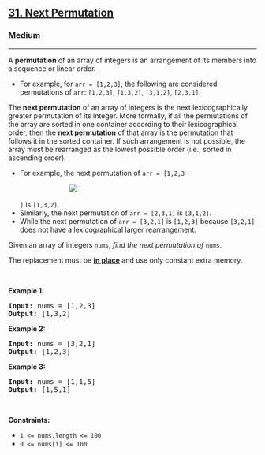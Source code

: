 <h2><a href="https://leetcode.com/problems/next-permutation/">31. Next Permutation</a></h2><h3>Medium</h3><hr><div style="user-select: auto;"><p style="user-select: auto;">A <strong style="user-select: auto;">permutation</strong> of an array of integers is an arrangement of its members into a sequence or linear order.</p>

<ul style="user-select: auto;">
	<li style="user-select: auto;">For example, for <code style="user-select: auto;">arr = [1,2,3]</code>, the following are considered permutations of <code style="user-select: auto;">arr</code>: <code style="user-select: auto;">[1,2,3]</code>, <code style="user-select: auto;">[1,3,2]</code>, <code style="user-select: auto;">[3,1,2]</code>, <code style="user-select: auto;">[2,3,1]</code>.</li>
</ul>

<p style="user-select: auto;">The <strong style="user-select: auto;">next permutation</strong> of an array of integers is the next lexicographically greater permutation of its integer. More formally, if all the permutations of the array are sorted in one container according to their lexicographical order, then the <strong style="user-select: auto;">next permutation</strong> of that array is the permutation that follows it in the sorted container. If such arrangement is not possible, the array must be rearranged as the lowest possible order (i.e., sorted in ascending order).</p>

<ul style="user-select: auto;">
	<li style="user-select: auto;">For example, the next permutation of <code style="user-select: auto;">arr = [1,2,3<div class="liner-thread-icon FIRST owner HIDE" data-id="241379115" data-unique-lighter-id="1" id="lgt241379115" style="display: block; user-select: auto;">
              <img class="liner-thread-bubble" data-id="241379115" src="https://gcpstorage.getliner.com/liner-service-bucket/user_photo_default/color-3/E.jpg" style="user-select: auto;">
          </div>]</code> is <code style="user-select: auto;">[1,3,2]</code>.</li>
	<li style="user-select: auto;">Similarly, the next permutation of <code style="user-select: auto;">arr = [2,3,1]</code> is <code style="user-select: auto;">[3,1,2]</code>.</li>
	<li style="user-select: auto;">While the next permutation of <code style="user-select: auto;">arr = [3,2,1]</code> is <code style="user-select: auto;">[1,2,3]</code> because <code style="user-select: auto;">[3,2,1]</code> does not have a lexicographical larger rearrangement.</li>
</ul>

<p style="user-select: auto;">Given an array of integers <code style="user-select: auto;">nums</code>, <em style="user-select: auto;">find the next permutation of</em> <code style="user-select: auto;">nums</code>.</p>

<p style="user-select: auto;">The replacement must be <strong style="user-select: auto;"><a href="http://en.wikipedia.org/wiki/In-place_algorithm" target="_blank" style="user-select: auto;">in place</a></strong> and use only constant extra memory.</p>

<p style="user-select: auto;">&nbsp;</p>
<p style="user-select: auto;"><strong style="user-select: auto;">Example 1:</strong></p>

<pre style="user-select: auto;"><strong style="user-select: auto;">Input:</strong> nums = [1,2,3]
<strong style="user-select: auto;">Output:</strong> [1,3,2]
</pre>

<p style="user-select: auto;"><strong style="user-select: auto;">Example 2:</strong></p>

<pre style="user-select: auto;"><strong style="user-select: auto;">Input:</strong> nums = [3,2,1]
<strong style="user-select: auto;">Output:</strong> [1,2,3]
</pre>

<p style="user-select: auto;"><strong style="user-select: auto;">Example 3:</strong></p>

<pre style="user-select: auto;"><strong style="user-select: auto;">Input:</strong> nums = [1,1,5]
<strong style="user-select: auto;">Output:</strong> [1,5,1]
</pre>

<p style="user-select: auto;">&nbsp;</p>
<p style="user-select: auto;"><strong style="user-select: auto;">Constraints:</strong></p>

<ul style="user-select: auto;">
	<li style="user-select: auto;"><code style="user-select: auto;">1 &lt;= nums.length &lt;= 100</code></li>
	<li style="user-select: auto;"><code style="user-select: auto;">0 &lt;= nums[i] &lt;= 100</code></li>
</ul>
</div>